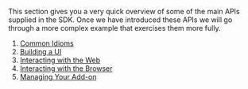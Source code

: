 This section gives you a very quick overview of some of the main APIs supplied
in the SDK. Once we have introduced these APIs we will go through a more
complex example that exercises them more fully.

1. [Common Idioms](#guide/api-idioms)
2. [Building a UI](#guide/api-ui)
3. [Interacting with the Web](#guide/api-web)
4. [Interacting with the Browser](#guide/api-browser)
5. [Managing Your Add-on](#guide/api-managing)